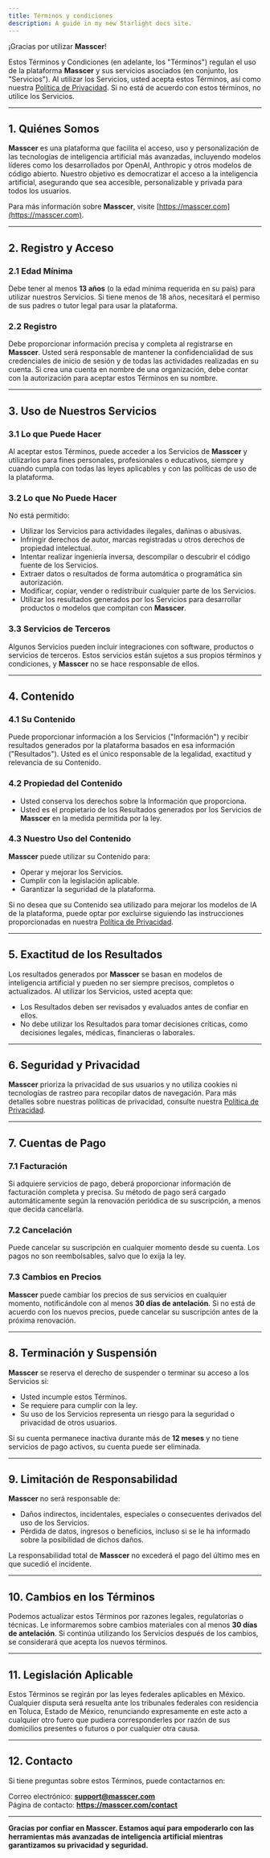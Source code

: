 ```yaml
---
title: Términos y condiciones
description: A guide in my new Starlight docs site.
---
```


¡Gracias por utilizar **Masscer**!

Estos Términos y Condiciones (en adelante, los "Términos") regulan el uso de la plataforma **Masscer** y sus servicios asociados (en conjunto, los "Servicios"). Al utilizar los Servicios, usted acepta estos Términos, así como nuestra [Política de Privacidad](https://masscer.com/privacy). Si no está de acuerdo con estos términos, no utilice los Servicios.

---

## **1. Quiénes Somos**

**Masscer** es una plataforma que facilita el acceso, uso y personalización de las tecnologías de inteligencia artificial más avanzadas, incluyendo modelos líderes como los desarrollados por OpenAI, Anthropic y otros modelos de código abierto. Nuestro objetivo es democratizar el acceso a la inteligencia artificial, asegurando que sea accesible, personalizable y privada para todos los usuarios.

Para más información sobre **Masscer**, visite [https://masscer.com](https://masscer.com).

---

## **2. Registro y Acceso**

### **2.1 Edad Mínima**
Debe tener al menos **13 años** (o la edad mínima requerida en su país) para utilizar nuestros Servicios. Si tiene menos de 18 años, necesitará el permiso de sus padres o tutor legal para usar la plataforma.

### **2.2 Registro**
Debe proporcionar información precisa y completa al registrarse en **Masscer**. Usted será responsable de mantener la confidencialidad de sus credenciales de inicio de sesión y de todas las actividades realizadas en su cuenta. Si crea una cuenta en nombre de una organización, debe contar con la autorización para aceptar estos Términos en su nombre.

---

## **3. Uso de Nuestros Servicios**

### **3.1 Lo que Puede Hacer**
Al aceptar estos Términos, puede acceder a los Servicios de **Masscer** y utilizarlos para fines personales, profesionales o educativos, siempre y cuando cumpla con todas las leyes aplicables y con las políticas de uso de la plataforma.

### **3.2 Lo que No Puede Hacer**
No está permitido:
- Utilizar los Servicios para actividades ilegales, dañinas o abusivas.
- Infringir derechos de autor, marcas registradas u otros derechos de propiedad intelectual.
- Intentar realizar ingeniería inversa, descompilar o descubrir el código fuente de los Servicios.
- Extraer datos o resultados de forma automática o programática sin autorización.
- Modificar, copiar, vender o redistribuir cualquier parte de los Servicios.
- Utilizar los resultados generados por los Servicios para desarrollar productos o modelos que compitan con **Masscer**.

### **3.3 Servicios de Terceros**
Algunos Servicios pueden incluir integraciones con software, productos o servicios de terceros. Estos servicios están sujetos a sus propios términos y condiciones, y **Masscer** no se hace responsable de ellos.

---

## **4. Contenido**

### **4.1 Su Contenido**
Puede proporcionar información a los Servicios ("Información") y recibir resultados generados por la plataforma basados en esa información ("Resultados"). Usted es el único responsable de la legalidad, exactitud y relevancia de su Contenido.

### **4.2 Propiedad del Contenido**
- Usted conserva los derechos sobre la Información que proporciona.
- Usted es el propietario de los Resultados generados por los Servicios de **Masscer** en la medida permitida por la ley.

### **4.3 Nuestro Uso del Contenido**
**Masscer** puede utilizar su Contenido para:
- Operar y mejorar los Servicios.
- Cumplir con la legislación aplicable.
- Garantizar la seguridad de la plataforma.

Si no desea que su Contenido sea utilizado para mejorar los modelos de IA de la plataforma, puede optar por excluirse siguiendo las instrucciones proporcionadas en nuestra [Política de Privacidad](https://masscer.com/privacy).

---

## **5. Exactitud de los Resultados**

Los resultados generados por **Masscer** se basan en modelos de inteligencia artificial y pueden no ser siempre precisos, completos o actualizados. Al utilizar los Servicios, usted acepta que:
- Los Resultados deben ser revisados y evaluados antes de confiar en ellos.
- No debe utilizar los Resultados para tomar decisiones críticas, como decisiones legales, médicas, financieras o laborales.

---

## **6. Seguridad y Privacidad**

**Masscer** prioriza la privacidad de sus usuarios y no utiliza cookies ni tecnologías de rastreo para recopilar datos de navegación. Para más detalles sobre nuestras políticas de privacidad, consulte nuestra [Política de Privacidad](https://masscer.com/privacy).

---

## **7. Cuentas de Pago**

### **7.1 Facturación**
Si adquiere servicios de pago, deberá proporcionar información de facturación completa y precisa. Su método de pago será cargado automáticamente según la renovación periódica de su suscripción, a menos que decida cancelarla.

### **7.2 Cancelación**
Puede cancelar su suscripción en cualquier momento desde su cuenta. Los pagos no son reembolsables, salvo que lo exija la ley.

### **7.3 Cambios en Precios**
**Masscer** puede cambiar los precios de sus servicios en cualquier momento, notificándole con al menos **30 días de antelación**. Si no está de acuerdo con los nuevos precios, puede cancelar su suscripción antes de la próxima renovación.

---

## **8. Terminación y Suspensión**

**Masscer** se reserva el derecho de suspender o terminar su acceso a los Servicios si:
- Usted incumple estos Términos.
- Se requiere para cumplir con la ley.
- Su uso de los Servicios representa un riesgo para la seguridad o privacidad de otros usuarios.

Si su cuenta permanece inactiva durante más de **12 meses** y no tiene servicios de pago activos, su cuenta puede ser eliminada.

---

## **9. Limitación de Responsabilidad**

**Masscer** no será responsable de:
- Daños indirectos, incidentales, especiales o consecuentes derivados del uso de los Servicios.
- Pérdida de datos, ingresos o beneficios, incluso si se le ha informado sobre la posibilidad de dichos daños.

La responsabilidad total de **Masscer** no excederá el pago del último mes en que sucedió el incidente.

---

## **10. Cambios en los Términos**

Podemos actualizar estos Términos por razones legales, regulatorias o técnicas. Le informaremos sobre cambios materiales con al menos **30 días de antelación**. Si continúa utilizando los Servicios después de los cambios, se considerará que acepta los nuevos términos.

---

## **11. Legislación Aplicable**

Estos Términos se regirán por las leyes federales aplicables en México. Cualquier disputa será resuelta ante los tribunales federales con residencia en Toluca, Estado de México, renunciando expresamente en este acto a cualquier otro fuero que pudiera corresponderles por razón de sus domicilios presentes o futuros o por cualquier otra causa.

---

## **12. Contacto**

Si tiene preguntas sobre estos Términos, puede contactarnos en:

Correo electrónico: **support@masscer.com**  
Página de contacto: **https://masscer.com/contact**

---

**Gracias por confiar en Masscer. Estamos aquí para empoderarlo con las herramientas más avanzadas de inteligencia artificial mientras garantizamos su privacidad y seguridad.**
